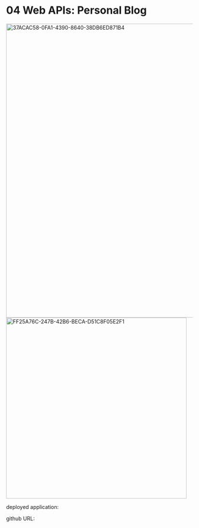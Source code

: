 # 04 Web APIs: Personal Blog

<img width="791" alt="37ACAC58-0FA1-4390-8640-38DB6ED871B4" src="https://github.com/Mattw05/my-blog/assets/169001982/e55dd7d1-2722-4f93-9b7b-197f8f01cc57">


<img width="487" alt="FF25A76C-247B-42B6-BECA-D51C8F05E2F1" src="https://github.com/Mattw05/my-blog/assets/169001982/a02603bc-b17f-4856-ad55-d230467bdc4c">

deployed application:

github URL:

